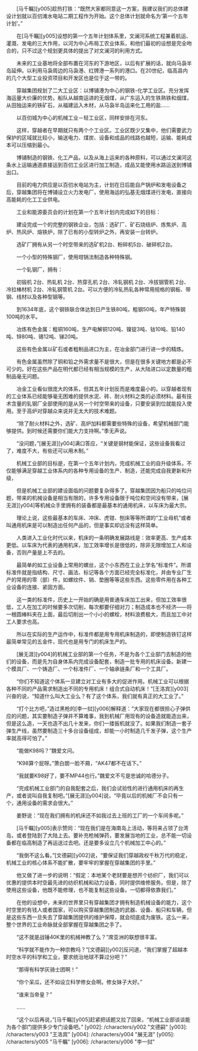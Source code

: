 　　[马千瞩][y005]趁热打铁：“既然大家都同意这一方案，我建议我们的总体建设计划就以百仞滩水电站二期工程作为开始。这个总体计划就命名为‘第一个五年计划’。”

　　在[马千瞩][y005]设想的第一个五年计划体系里，文澜河系统工程兼着航运、灌溉、发电的三大作用，以河为中心布局工农业体系，和他们最初的设想是完全吻合的，只不过这个规划更具体的提出了对文澜河的利用方式。

　　未来的工业基地将全部布置在河东的下游地区，以后有扩展的话，就向马袅半岛延伸。以利用马袅周边的马袅港、红牌港一系列的港口。在20世纪，临高县内的几个大型工业投资项目和开发区也是位于这一带的。

　　穿越集团规划了二大工业区：以博铺港为中心的钢铁-化学工业区。充分发挥海运量大价廉的优势。船队从越南运进的无烟煤，从广东运入的生铁熟铁和烟煤，从田独运来的铁矿石，从福建运入木材，从马袅半岛运来化工用的盐……

　　以百仞城为中心的机械工业－轻工业区，同样安排在河东。

　　这样，穿越者在早期就只有两个个工业区。工业区既少又集中，他们需要武力保护的区域就比较小，输送电力、煤炭、设备和成品的线路也越短，运输、能耗成本可以压缩到最小。

　　博铺制造的钢铁、化工产品，以及从海上运来的各种原料，可以通过文澜河这条水上运输通道直接运到百仞工业区进行加工制造，成品又能使用水路运送到博铺出口。

　　目前的电力供应是以百仞水电站为主，计划在日后能自产锅炉和发电设备之后，穿越集团将在博铺设立火力发电厂，使用海运的弘基无烟煤进行发电，直接向高能耗的化工工业供电。

　　工业和能源委员会的计划在第一个五年计划内完成如下的目标：

　　建设完成一个的完整的钢铁企业，包括：选矿厂、矿石烧结炉、炼焦炉、高炉、热风炉、熔铁炉，除了已有的小型转炉之外，再安装一台转炉。

　　选矿厂拥有从另一个时空带来的选矿机2台、粉碎机5台、破碎机2台。

　　一个小型的特殊钢厂，使用坩锅法制造各种特殊钢。

　　一个轧钢厂，拥有：

　　初锻机 2台、热轧机 2台、热穿孔机 2台、冷轧钢机 2台、冷拔钢管机 2台、冷拉棒材机 2台、冷轧钢管机 2台。可以方便的冷轧热轧各种常用规格的钢板、带钢、线材以及各种型钢等。

　　到1634年底，这个钢铁联合体达到日产生铁80吨，粗钢50吨，年产特殊钢100吨的水平。

　　冶炼有色金属：粗铜160吨，生产电解铜120吨、镍锭3吨、钴10吨、铅140吨、锌80吨、锡12吨、锑20吨。

　　这些有色金属以矿石或者粗制品进口为主，在冶金部门进行进一步的精炼。

　　有色金属虽然除了铜和铅之外需求量不是很大，但是在很多关键地方都是必不可少的。好在这些产品在明代都已经有相当规模的生产，从大陆进口以定数量的粗制品毫无问题。

　　冶金工业看似很庞大的体系，但其五年计划反而是难度最小的。以穿越者现有的工业体系已经能够毫无困难的提供水泥、砖、耐火材料之类的必须材料。最有技术含量的轧钢厂全部使用的是从另一个时空带来的设备，只要安装到位就能投入使用。至于高炉对穿越众来说并无太大的技术难题。

　　“除了耐火材料之外，选矿、高炉加料都需要些特殊的设备，希望机械部门能够提供。到时候还需要你们能大力支持啊。”季无声说。

　　“没问题，”[展无涯][y004]满口答应，“关键是钢材能保证，这些设备我看过了，难度不大，有些还可以用木制。”

　　机械工业部的目标是，在第一个五年计划内，完成机械工业的自升级体系，不仅能够满足穿越工业体系内的各种专用设备的生产、制造，还能完成自我更新和升级，

　　但是机械工业部的建设面临的问题要复杂得多了。穿越集团因为船只的吨位问题，带来的机械设备是相当有限的，许多专用设备限于吨位和空间没有带来，[展无涯][y004]等机械众手里拥有的装备都是最基本的通用机床，以车床为最大宗。

　　理论上说，这些最基本的车床、冲床、虎钳、刨床等等所谓的“工业母机”或者叫通用机床是可以制造出任何产品的，但是事实却远没有这样简单。

　　人类进入工业化时代以来，机床的一条明确发展路线是：效率更高、生产成本更低。以车床为代表的通用机床，加工效率增长是很低的，除非无限增加工人和设备，否则产量是上不去的。

　　最简单的如工业设备上常用的螺丝，这个小东西在工业上学名“标准件”。所谓标准件就是指结构、尺寸、画法、标记等各个方面已经完全标准化，并由专业厂生产的常用的零（部）件，如螺纹件、销、垫圈等等这些东西。这些零件用在各种工业设备的连接、紧固方面。

　　这一类的标准件，历史上一开始的确是用普通车床加工出来，但加工效率很低，工人在加工的时候要多次切削，每次都要仔细对刀；制造成本也不经济——将一根圆棒料夹在上面，最后切削出一个小小的螺栓，材料浪费极大，而且加工中对工人要求也高。

　　所以在实际的生产运作中，标准件都是用专用机床制造的，即使制造铁钉这样最简单常见的五金件，现代也是用专门的机床生产的。

　　[展无涯][y004]的机械工业部的第一个任务，不是为各个工业部门去制造的他们的设备，而是先为自身体系内完成设备配套，制造一批专用的机床设备。新建一个模具厂、一个铸造厂、一个标准件厂、一个轴承链条厂和一个工具厂。

　　“你们不知道这个体系一旦建立对工业有多大的促进作用。机械工业可以根据各种不同的产品需求制造出不同的专用机床！组合式自动机床！”[王洛宾][y003]兴奋的说，“知道什么叫大工业么？有了这个体系，我们就有真正的大工业了。”

　　“打个比方吧，”造过黑枪的[李一挝][y006]解释道：“大家现在都很担心子弹供应的问题，其实要制造子弹并不算难事，我到机械厂用现有的设备造就能造出来，但是这么造，一天也造不出几十发来，你们一搂扳机就没了。如果我们制造一套子弹生产线，虽然要制造三十多台设备组成，却能一小时制造几千发子弹，这个生产率就高得可怕了。”

　　“能做K98吗？”魏爱文问。

　　“K98算个屁呀。”萧白朗一脸不屑，“AK47都不在话下。”

　　“我就要K98好了，要不MP44也行。”魏爱文不亏是忠诚的哈德分子。

　　“完成机械工业部门的自我配套之后，我们会试验性的进行通用机床的再生产，或者说叫自我复制吧。”[展无涯][y004]说，“毕竟以后的机械厂不会只有一个，通用设备的需求会很大。”

　　姜野说：“现在我们拥有的机床还不如我过去上班的工厂的一个车间多呢。”

　　[马千瞩][y005]表示赞同：“现在我们是在海南岛上活动，等将来占领了台湾岛，或者登陆到了大陆上去。要补充枪械弹药，要发展当地的工业，总不能一切设备都在临高制造了再运送过去吧。还是要多设立几个机械加工中心的。”

　　“我倒不这么看。”[文德嗣][y002]说，“要保证我们穿越政权千秋万代的稳定，机械工业的核心体系不能扩散，要牢牢的掌握在穿越集团的手里。”

　　他又做了进一步的说明：“假定：本地某个老财要是想开个纺织厂，我们可以优惠的提供本时空最先进的纺织机械和动力设备，同时提供维修服务。但是，除了使用这些设备，他既不能修理，也不能复制这些设备。一切都得依靠我们。”

　　在他的设想中，未来的世界里只有穿越集团才拥有制造机械设备的能力，这个时空里的有钱人或者国家，可以购买穿越集团制造的武器、设备、船只和车辆，但是这些东西一旦失去了穿越集团提供的维护保障，就会彻底成为废铁。这么一来，整个世界的工业命脉就全部掌握在穿越集团之手了。

　　“这不就是战锤40K里的机械神教了么？”席亚洲的联想很丰富。

　　“科学就不能作为一种宗教吗？”[文德嗣][y002]反问道，“我们掌握了超越本时空水平的科学和工业，要求统治地球不算过分吧？”

　　“那得有科学灰骑士团啊！”

　　“你个呆瓜，还不如设立科学修女会啊。修女妹子大好。”

　　“谁来当帝皇？”

　　……

　　“这个以后再说，”[马千瞩][y005]赶紧把话题又拉了回来，“机械工业部谈谈能为各个部门提供多少专门设备吧。”
[y002]: /characters/y002 "文德嗣"
[y003]: /characters/y003 "王洛宾"
[y004]: /characters/y004 "展无涯"
[y005]: /characters/y005 "马千瞩"
[y006]: /characters/y006 "李一挝"
